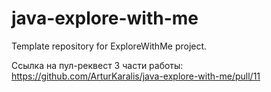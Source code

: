 # java-explore-with-me

Template repository for ExploreWithMe project.

Ссылка на пул-реквест 3 части работы: https://github.com/ArturKaralis/java-explore-with-me/pull/11

